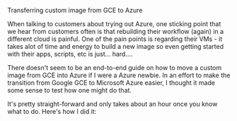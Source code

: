 Transferring custom image from GCE to Azure

When talking to customers about trying out Azure, one sticking point that we hear from customers often is that rebuilding
their workflow (again) in a different cloud is painful. One of the pain points is regarding their VMs - it takes alot of time
and energy to build a new image so even getting started with their apps, scripts, etc is just... hard.... 

There doesn't seem to be an end-to-end guide on how to move a custom image from GCE into Azure if I were a Azure newbie.
In an effort to make the transition from Google GCE to Microsoft Azure easier, I thought it made some sense to test how one 
might do that. 

It's pretty straight-forward and only takes about an hour once you know what to do. Here's how I did it:

